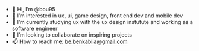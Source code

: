 - 👋 Hi, I’m @bou95
- 👀 I’m interested in ux, ui, game design, front end dev and mobile dev
- 🌱 I’m currently studying ux with the ux design instutute and working as a software engineer
- 💞️ I’m looking to collaborate on inspiring projects
- 📫 How to reach me: be.benkablia@gmail.com

<!---
bou95/bou95 is a ✨ special ✨ repository because its `README.md` (this file) appears on your GitHub profile.
You can click the Preview link to take a look at your changes.
--->
